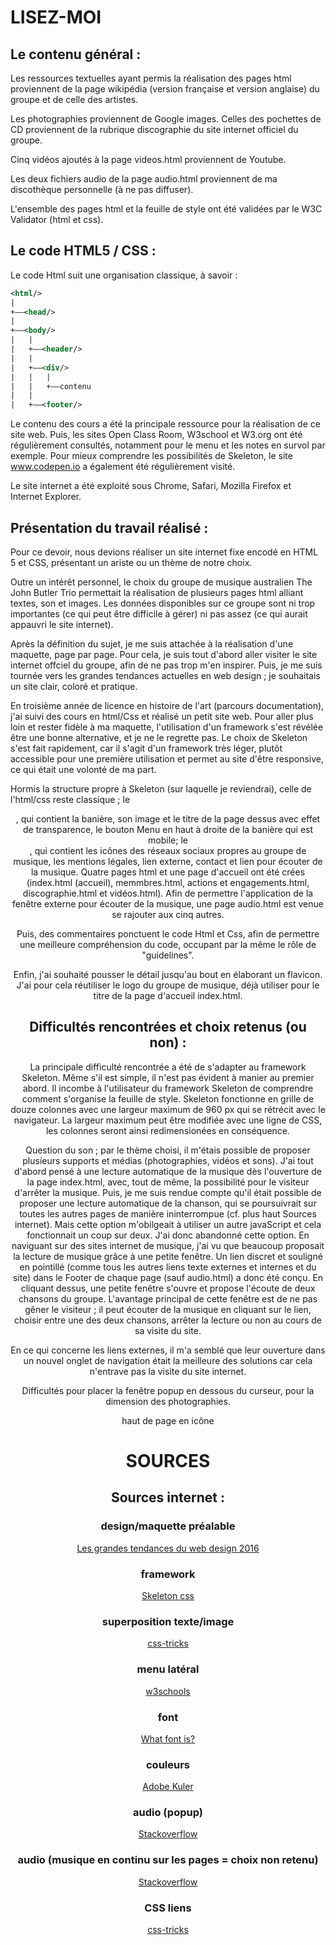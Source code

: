 # LISEZ-MOI

## Le contenu général :

Les ressources textuelles ayant permis la réalisation des pages html proviennent de la page wikipédia (version française et version anglaise) du groupe et de celle des artistes.

Les photographies proviennent de Google images. Celles des pochettes de CD proviennent de la rubrique discographie du site internet officiel du groupe.

Cinq vidéos ajoutés à la page videos.html proviennent de Youtube.

Les deux fichiers audio de la page audio.html proviennent de ma discothèque personnelle (à ne pas diffuser).

L'ensemble des pages html et la feuille de style ont été validées par le W3C Validator (html et css).

## Le code HTML5 / CSS :

Le code Html suit une organisation classique, à savoir :
```xml
<html/>
|
+——<head/>
|
+——<body/>
|   |
|   +——<header/>
|   |
|   +——<div/>
|   |   |
|   |   +——contenu
|   |
|   +——<footer/>
```

Le contenu des cours a été la principale ressource pour la réalisation de ce site web.
Puis, les sites Open Class Room, W3school et W3.org ont été régulièrement consultés, notamment pour le menu et les notes en survol par exemple. Pour mieux comprendre les possibilités de Skeleton, le site www.codepen.io a également été régulièrement visité.

Le site internet a été exploité sous Chrome, Safari, Mozilla Firefox et Internet Explorer.


## Présentation du travail réalisé :

Pour ce devoir, nous devions réaliser un site internet fixe encodé en HTML 5 et CSS, présentant un ariste ou un thème de notre choix.

Outre un intérêt personnel, le choix du groupe de musique australien The John Butler Trio permettait la réalisation de plusieurs pages html alliant textes, son et images. Les données disponibles sur ce groupe sont ni trop importantes (ce qui peut être difficile à gérer) ni pas assez (ce qui aurait appauvri le site internet).

Après la définition du sujet, je me suis attachée à la réalisation d'une maquette, page par page. Pour cela, je suis tout d'abord aller visiter le site internet offciel du groupe, afin de ne pas trop m'en inspirer. Puis, je me suis tournée vers les grandes tendances actuelles en web design ; je souhaitais un site clair, coloré et pratique.

En troisième année de licence en histoire de l'art (parcours documentation), j'ai suivi des cours en html/Css et réalisé un petit site web. Pour aller plus loin et rester fidèle à ma maquette, l'utilisation d'un framework s'est révélée être une bonne alternative, et je ne le regrette pas. Le choix de Skeleton s'est fait rapidement, car il s'agit d'un framework très léger, plutôt accessible pour une première utilisation et permet au site d'être responsive, ce qui était une volonté de ma part.

Hormis la structure propre à Skeleton (sur laquelle je reviendrai), celle de l'html/css reste classique ; le <header>, qui contient la banière, son image et le titre de la page dessus avec effet de transparence, le bouton Menu en haut à droite de la banière qui est mobile; le <footer>, qui contient les icônes des réseaux sociaux propres au groupe de musique, les mentions légales, lien externe, contact et lien pour écouter de la musique. Quatre pages html et une page d'accueil ont été crées (index.html (accueil), memmbres.html, actions et engagements.html, discographie.html et vidéos.html). Afin de permettre l'application de la fenêtre externe pour écouter de la musique, une page audio.html est venue se rajouter aux cinq autres.

Puis, des commentaires ponctuent le code Html et Css, afin de permettre une meilleure compréhension du code, occupant par la même le rôle de "guidelines".

Enfin, j'ai souhaité pousser le détail jusqu'au bout en élaborant un flavicon. J'ai pour cela réutiliser le logo du groupe de musique, déjà utiliser pour le titre de la page d'accueil index.html.

## Difficultés rencontrées et choix retenus (ou non) :

La principale difficulté rencontrée a été de s'adapter au framework Skeleton. Même s'il est simple, il n'est pas évident à manier au premier abord.
Il incombe à l'utilisateur du framework Skeleton de  comprendre comment s'organise la feuille de style. Skeleton fonctionne en grille de douze colonnes avec une largeur maximum de 960 px qui se rétrécit avec le navigateur. La largeur maximum peut être modifiée avec une ligne de CSS, les colonnes seront ainsi redimensionées en conséquence.


Question du son ; par le thème choisi, il m'étais possible de proposer plusieurs supports et médias (photographies, vidéos et sons). J'ai tout d'abord pensé à une lecture automatique de la musique dès l'ouverture de la page index.html, avec, tout de même, la possibilité pour le visiteur d'arrêter la musique. Puis, je me suis rendue compte qu'il était possible de proposer une lecture automatique de la chanson, qui se poursuivrait sur toutes les autres pages de manière ininterrompue (cf. plus haut Sources internet). Mais cette option m'obilgeait à utiliser un autre javaScript et cela fonctionnait un coup sur deux. J'ai donc abandonné cette option.
En naviguant sur des sites internet de musique, j'ai vu que beaucoup proposait la lecture de musique grâce à une petite fenêtre. Un lien discret et souligné en pointillé (comme tous les autres liens texte externes et internes et  du site) dans le Footer de chaque page (sauf audio.html) a donc été conçu. En cliquant dessus, une petite fenêtre s'ouvre et propose l'écoute de deux chansons du groupe. L'avantage principal de cette fenêtre est de ne pas gêner le visiteur ; il peut écouter de la musique en cliquant sur le lien, choisir entre une des deux chansons, arrêter la lecture ou non au cours de sa visite du site.

En ce qui concerne les liens externes, il m'a semblé que leur ouverture dans un nouvel onglet de navigation était la meilleure des solutions car cela n'entrave pas la visite du site internet.

Difficultés pour placer la fenêtre popup en dessous du curseur, pour la dimension des photographies.

haut de page en icône


# SOURCES

## Sources internet :

### design/maquette préalable

[Les grandes tendances du web design 2016](http://fr.wix.com/blog/2016/01/12/les-grandes-tendances-du-web-design-2016/)

### framework

[Skeleton css](http://getskeleton.com)

### superposition texte/image

[css-tricks](https://css-tricks.com/text-blocks-over-image/)

### menu latéral

[w3schools](http://www.w3schools.com/howto/howto_js_sidenav.asp)

### font

[What font is?](http://www.whatfontis.com/)

### couleurs

[Adobe Kuler](https://color.adobe.com)

### audio (popup)

[Stackoverflow](http://stackoverflow.com/questions/22444356/html-open-link-in-new-fixed-size-window)

### audio (musique en continu sur les pages = choix non retenu)

[Stackoverflow](http://stackoverflow.com/questions/15612120/how-do-i-make-an-audio-file-play-continuously-on-all-pages)

### CSS liens

[css-tricks](https://css-tricks.com/child-and-sibling-selectors/)
